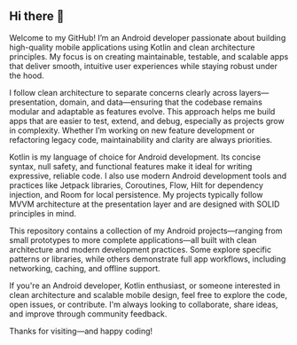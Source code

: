 ## Hi there 👋

Welcome to my GitHub! I’m an Android developer passionate about building high-quality mobile applications using Kotlin and clean architecture principles. My focus is on creating maintainable, testable, and scalable apps that deliver smooth, intuitive user experiences while staying robust under the hood.

I follow clean architecture to separate concerns clearly across layers—presentation, domain, and data—ensuring that the codebase remains modular and adaptable as features evolve. This approach helps me build apps that are easier to test, extend, and debug, especially as projects grow in complexity. Whether I’m working on new feature development or refactoring legacy code, maintainability and clarity are always priorities.

Kotlin is my language of choice for Android development. Its concise syntax, null safety, and functional features make it ideal for writing expressive, reliable code. I also use modern Android development tools and practices like Jetpack libraries, Coroutines, Flow, Hilt for dependency injection, and Room for local persistence. My projects typically follow MVVM architecture at the presentation layer and are designed with SOLID principles in mind.

This repository contains a collection of my Android projects—ranging from small prototypes to more complete applications—all built with clean architecture and modern development practices. Some explore specific patterns or libraries, while others demonstrate full app workflows, including networking, caching, and offline support.

If you're an Android developer, Kotlin enthusiast, or someone interested in clean architecture and scalable mobile design, feel free to explore the code, open issues, or contribute. I'm always looking to collaborate, share ideas, and improve through community feedback.

Thanks for visiting—and happy coding!

